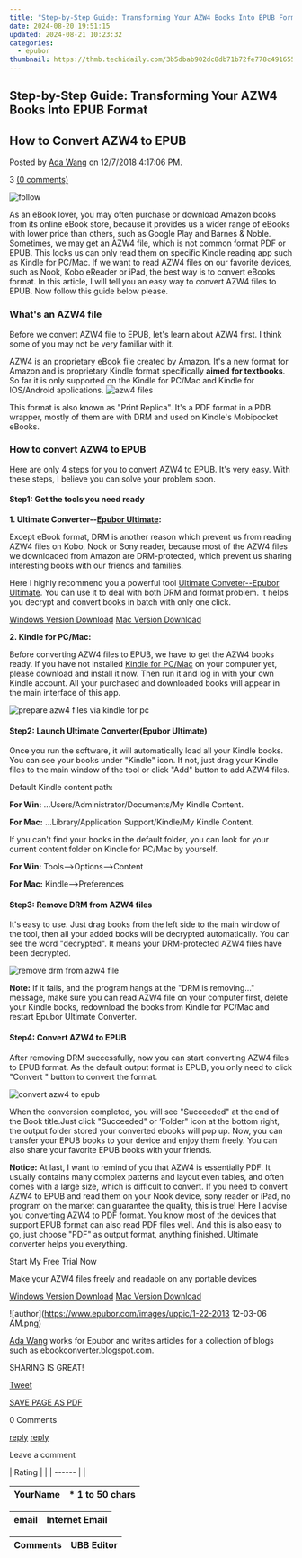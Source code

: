 ```yaml
---
title: "Step-by-Step Guide: Transforming Your AZW4 Books Into EPUB Format"
date: 2024-08-20 19:51:15
updated: 2024-08-21 10:23:32
categories:
  - epubor
thumbnail: https://thmb.techidaily.com/3b5dbab902dc8db71b72fe778c491655a451dd9fd6fc0286da7f19ebe4c291dd.jpg
---
```


## Step-by-Step Guide: Transforming Your AZW4 Books Into EPUB Format

## How to Convert AZW4 to EPUB

Posted by [Ada Wang](https://plus.google.com/+AdaWang/posts) on 12/7/2018 4:17:06 PM.

3 [(0 comments)](http://www.epubor.com/#comment-area) 



![follow](http://www.epubor.com/images/follow.png)

As an eBook lover, you may often purchase or download Amazon books from its online eBook store, because it provides us a wider range of eBooks with lower price than others, such as Google Play and Barnes & Noble. Sometimes, we may get an AZW4 file, which is not common format PDF or EPUB. This locks us can only read them on specific Kindle reading app such as Kindle for PC/Mac. If we want to read AZW4 files on our favorite devices, such as Nook, Kobo eReader or iPad, the best way is to convert eBooks format. In this article, I will tell you an easy way to convert AZW4 files to EPUB. Now follow this guide below please.

### What's an AZW4 file

Before we convert AZW4 file to EPUB, let's learn about AZW4 first. I think some of you may not be very familiar with it.  

AZW4 is an proprietary eBook file created by Amazon. It's a new format for Amazon and is proprietary Kindle format specifically **aimed for textbooks**. So far it is only supported on the Kindle for PC/Mac and Kindle for IOS/Android applications. ![azw4 files](http://www.epubor.com/images/uppic/azw4-files.png)

This format is also known as "Print Replica". It's a PDF format in a PDB wrapper, mostly of them are with DRM and used on Kindle's Mobipocket eBooks. 

### How to convert AZW4 to EPUB

Here are only 4 steps for you to convert AZW4 to EPUB. It's very easy. With these steps, I believe you can solve your problem soon.

#### Step1: Get the tools you need ready

**1\. Ultimate Converter--[Epubor Ultimate](https://tools.techidaily.com/epubor/ultimate/):** 

Except eBook format, DRM is another reason which prevent us from reading AZW4 files on Kobo, Nook or Sony reader, because most of the AZW4 files we downloaded from Amazon are DRM-protected, which prevent us sharing interesting books with our friends and families. 

Here I highly recommend you a powerful tool [Ultimate Conveter--Epubor Ultimate](https://tools.techidaily.com/epubor/ultimate/). You can use it to deal with both DRM and format problem. It helps you decrypt and convert books in batch with only one click. 

[Windows Version Download](https://tools.techidaily.com/epubor/ultimate/) [Mac Version Download](https://tools.techidaily.com/epubor/ultimate/) 

**2\. Kindle for PC/Mac:**

Before converting AZW4 files to EPUB, we have to get the AZW4 books ready. If you have not installed [Kindle for PC/Mac](http://www.amazon.com/Amazon-Digital-Services-Inc-Download/dp/B00UB76290/) on your computer yet, please download and install it now. Then run it and log in with your own Kindle account. All your purchased and downloaded books will appear in the main interface of this app. 

![prepare azw4 files via kindle for pc](http://www.epubor.com/images/uppic/prepare-azw4-files-via-kindle-for-pc.jpg)

#### Step2: Launch Ultimate Converter(Epubor Ultimate)

Once you run the software, it will automatically load all your Kindle books. You can see your books under "Kindle" icon. If not, just drag your Kindle files to the main window of the tool or click "Add" button to add AZW4 files.

Default Kindle content path:

**For Win:** ...Users/Administrator/Documents/My Kindle Content.

**For Mac:** ...Library/Application Support/Kindle/My Kindle Content.

If you can't find your books in the default folder, you can look for your current content folder on Kindle for PC/Mac by yourself.

**For Win:** Tools-->Options-->Content

**For Mac:** Kindle-->Preferences

#### Step3: Remove DRM from AZW4 files

It's easy to use. Just drag books from the left side to the main window of the tool, then all your added books will be decrypted automatically. You can see the word "decrypted". It means your DRM-protected AZW4 files have been decrypted. 

![remove drm from azw4 file](http://www.epubor.com/images/uppic/remove-drm-from-kindle-azw4-files.png)

**Note:** If it fails, and the program hangs at the "DRM is removing..." message, make sure you can read AZW4 file on your computer first, delete your Kindle books, redownload the books from Kindle for PC/Mac and restart Epubor Ultimate Converter.  

#### Step4: Convert AZW4 to EPUB

After removing DRM successfully, now you can start converting AZW4 files to EPUB format. As the default output format is EPUB, you only need to click "Convert " button to convert the format. 

![convert azw4 to epub](http://www.epubor.com/images/uppic/convert-free-azw4-to-epub-format.jpg)

When the conversion completed, you will see "Succeeded" at the end of the Book title.Just click "Succeeded" or ’Folder" icon at the bottom right, the output folder stored your converted ebooks will pop up. Now, you can transfer your EPUB books to your device and enjoy them freely. You can also share your favorite EPUB books with your friends. 

**Notice:** At last, I want to remind of you that AZW4 is essentially PDF. It usually contains many complex patterns and layout even tables, and often comes with a large size, which is difficult to convert. If you need to convert AZW4 to EPUB and read them on your Nook device, sony reader or iPad, no program on the market can guarantee the quality, this is true! Here I advise you converting AZW4 to PDF format. You know most of the devices that support EPUB format can also read PDF files well. And this is also easy to go, just choose "PDF" as output format, anything finished. Ultimate converter helps you everything.

Start My Free Trial Now

Make your AZW4 files freely and readable on any portable devices

[Windows Version Download](https://tools.techidaily.com/epubor/ultimate/) [Mac Version Download](https://tools.techidaily.com/epubor/ultimate/) 

![author](https://www.epubor.com/images/uppic/1-22-2013 12-03-06 AM.png)

[Ada Wang](https://plus.google.com/+AdaWang/posts) works for Epubor and writes articles for a collection of blogs such as ebookconverter.blogspot.com.

SHARING IS GREAT!

[Tweet](https://twitter.com/share) 

[SAVE PAGE AS PDF](https://tools.techidaily.com/epubor/products/) 



0 Comments

[reply](https://tools.techidaily.com/epubor/products/) [reply](https://tools.techidaily.com/epubor/products/) 

Leave a comment

| Rating |  |
| ------ |  |

| YourName | \*  1 to 50 chars |
| -------- | ----------------- |

| email | Internet Email |
| ----- | -------------- |

| Comments | UBB Editor |
| -------- | ---------- |

<ins class="adsbygoogle"
     style="display:block"
     data-ad-format="autorelaxed"
     data-ad-client="ca-pub-7571918770474297"
     data-ad-slot="1223367746"></ins>



<ins class="adsbygoogle"
     style="display:block"
     data-ad-client="ca-pub-7571918770474297"
     data-ad-slot="8358498916"
     data-ad-format="auto"
     data-full-width-responsive="true"></ins>
